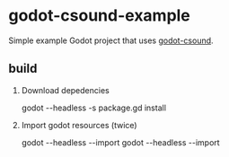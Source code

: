 godot-csound-example
====================

Simple example Godot project that uses [godot-csound](https://github.com/nonameentername/godot-csound/).

build
-----

1. Download depedencies

    godot --headless -s package.gd install

2. Import godot resources (twice)

    godot --headless --import
    godot --headless --import
